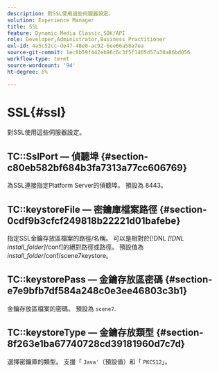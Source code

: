 ```yaml
---
description: 對SSL使用這些伺服器設定。
solution: Experience Manager
title: SSL
feature: Dynamic Media Classic,SDK/API
role: Developer,Administrator,Business Practitioner
exl-id: 4a5c52cc-de47-48e0-ac92-6ee66a58a7ea
source-git-commit: 1ec8b59f442eb96c6c3f5f1405d57a38a86bd056
workflow-type: tm+mt
source-wordcount: '94'
ht-degree: 6%

---
```


# SSL{#ssl}

對SSL使用這些伺服器設定。

## TC::SslPort — 偵聽埠 {#section-c80eb582bf684b3fa7313a77cc606769}

為SSL連接指定Platform Server的偵聽埠。 預設為 8443。

## TC::keystoreFile — 密鑰庫檔案路徑 {#section-0cdf9b3cfcf249818b22221d01bafebe}

指定SSL金鑰存放區檔案的路徑/名稱。 可以是相對於[!DNL *[!DNL install_folder]*/conf]的絕對路徑或路徑。 預設值為&#x200B;*install_folder*/conf/scene7keystore。

## TC::keystorePass — 金鑰存放區密碼 {#section-e7e9bfb7df584a248c0e3ee46803c3b1}

金鑰存放區檔案的密碼。 預設為 `scene7`.

## TC::keystoreType — 金鑰存放類型 {#section-8f263e1ba67740728cd39181960d7c7d}

選擇密鑰庫的類型。 支援「 `Java'`（預設值）和「 `PKCS12`」。
